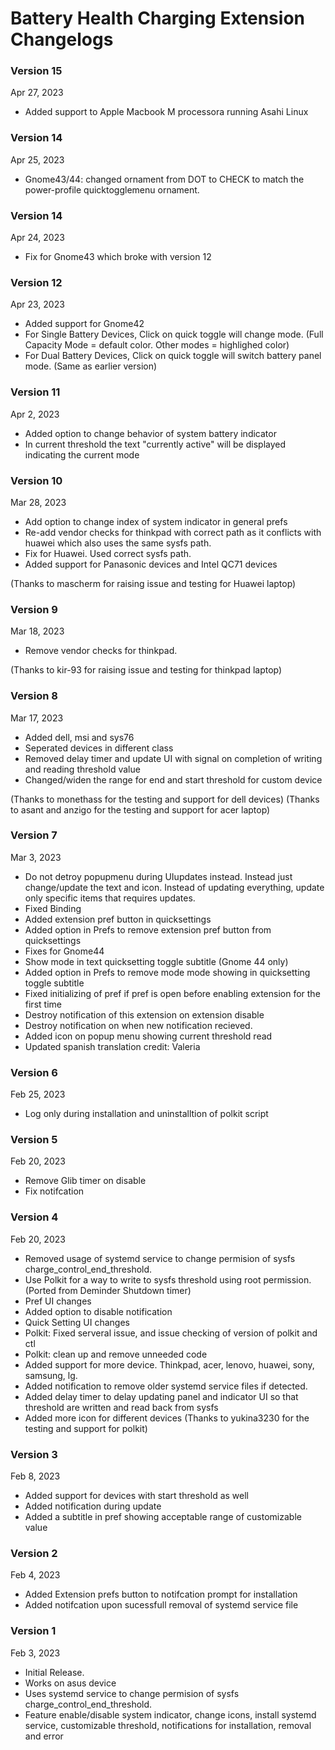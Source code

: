 Battery Health Charging Extension Changelogs
============================================
### Version 15
Apr 27, 2023
* Added support to Apple Macbook M processora running Asahi Linux

### Version 14
Apr 25, 2023
* Gnome43/44: changed ornament from DOT to CHECK to match the power-profile quicktogglemenu ornament.

### Version 14
Apr 24, 2023
* Fix for Gnome43 which broke with version 12

### Version 12
Apr 23, 2023
* Added support for Gnome42
* For Single Battery Devices, Click on quick toggle will change mode. (Full Capacity Mode = default color. Other modes = highlighed color)
* For Dual Battery Devices, Click on quick toggle will switch battery panel mode. (Same as earlier version)

### Version 11
Apr 2, 2023
* Added option to change behavior of system battery indicator
* In current threshold the text "currently active" will be displayed indicating the current mode

### Version 10 
Mar 28, 2023
* Add option to change index of system indicator in general prefs
* Re-add vendor checks for thinkpad with correct path as it conflicts with huawei which also uses the same sysfs path.
* Fix for Huawei. Used correct sysfs path.
* Added support for Panasonic devices and Intel QC71 devices

(Thanks to mascherm for raising issue and testing for Huawei laptop)


### Version 9
Mar 18, 2023
* Remove vendor checks for thinkpad.

(Thanks to kir-93 for raising issue and testing for thinkpad laptop)


### Version 8
Mar 17, 2023
* Added dell, msi and sys76 
* Seperated devices in different class
* Removed delay timer and update UI with signal on completion of writing and reading threshold value
* Changed/widen the range for end and start threshold for custom device

(Thanks to monethass for the testing and support for dell devices)
(Thanks to asant and anzigo for the testing and support for acer laptop)


### Version 7
Mar 3, 2023
* Do not detroy popupmenu during UIupdates instead. Instead just change/update the text and icon. Instead of updating everything, update only specific items that requires updates.
* Fixed Binding
* Added extension pref button in quicksettings
* Added option in Prefs to remove extension pref button from quicksettings
* Fixes for Gnome44
* Show mode in text quicksetting toggle subtitle (Gnome 44 only)
* Added option in Prefs to remove mode mode showing in quicksetting toggle subtitle
* Fixed initializing of pref if pref is open before enabling extension for the first time
* Destroy notification of this extension on extension disable
* Destroy notification on when new notification recieved.
* Added icon on popup menu showing current threshold read
* Updated spanish translation credit: Valeria


### Version 6
Feb 25, 2023
* Log only during installation and uninstalltion of polkit script


### Version 5
Feb 20, 2023
* Remove Glib timer on disable
* Fix notifcation


### Version 4
Feb 20, 2023
* Removed usage of systemd service to change permision of sysfs charge_control_end_threshold.
* Use Polkit for a way to write to sysfs threshold using root permission. (Ported from Deminder Shutdown timer)
* Pref UI changes
* Added option to disable notification
* Quick Setting UI changes
* Polkit: Fixed serveral issue, and issue checking of version of polkit and ctl
* Polkit: clean up and remove unneeded code
* Added support for more device. Thinkpad, acer, lenovo, huawei, sony, samsung, lg.
* Added notification to remove older systemd service files if detected.
* Added delay timer to delay updating panel and indicator UI so that threshold are written and read back from sysfs 
* Added more icon for different devices
(Thanks to yukina3230 for the testing and support for polkit)


### Version 3
Feb 8, 2023
* Added support for devices with start threshold as well
* Added notification during update
* Added a subtitle in pref showing acceptable range of customizable value


### Version 2
Feb 4, 2023
* Added Extension prefs button to notifcation prompt for installation
* Added notifcation upon sucessfull removal of systemd service file
 
 
### Version 1
Feb 3, 2023
* Initial Release.
* Works on asus device
* Uses systemd service to change permision of sysfs charge_control_end_threshold.
* Feature enable/disable system indicator, change icons, install systemd service, customizable threshold, notifications for installation, removal and error


